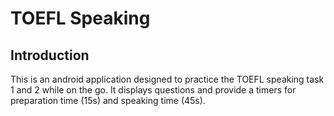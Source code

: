 # TOEFL Speaking

## Introduction
This is an android application designed to practice the TOEFL speaking task 1 and 2 while on the go.
It displays questions and provide a timers for preparation time (15s) and speaking time (45s).
